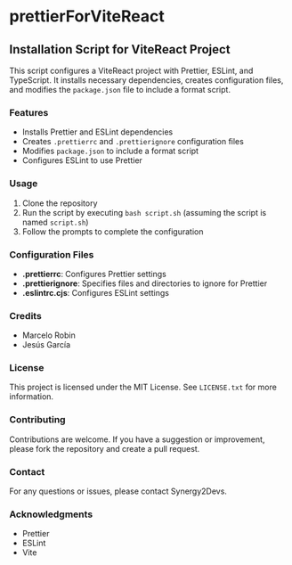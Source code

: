 # prettierForViteReact

## Installation Script for ViteReact Project

This script configures a ViteReact project with Prettier, ESLint, and TypeScript. It installs necessary dependencies, creates configuration files, and modifies the `package.json` file to include a format script.

### Features

- Installs Prettier and ESLint dependencies
- Creates `.prettierrc` and `.prettierignore` configuration files
- Modifies `package.json` to include a format script
- Configures ESLint to use Prettier

### Usage

1. Clone the repository
2. Run the script by executing `bash script.sh` (assuming the script is named `script.sh`)
3. Follow the prompts to complete the configuration

### Configuration Files

- **.prettierrc**: Configures Prettier settings
- **.prettierignore**: Specifies files and directories to ignore for Prettier
- **.eslintrc.cjs**: Configures ESLint settings

### Credits

- Marcelo Robin
- Jesús García

### License

This project is licensed under the MIT License. See `LICENSE.txt` for more information.

### Contributing

Contributions are welcome. If you have a suggestion or improvement, please fork the repository and create a pull request.

### Contact

For any questions or issues, please contact Synergy2Devs.

### Acknowledgments

- Prettier
- ESLint
- Vite
